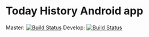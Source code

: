 Today History Android app
=========================

Master: [![Build Status](https://travis-ci.org/MakinGiants/todayhistory.svg?branch=master)](https://travis-ci.org/MakinGiants/todayhistory)
Develop: [![Build Status](https://travis-ci.org/MakinGiants/todayhistory.svg?branch=develop)](https://travis-ci.org/MakinGiants/todayhistory)